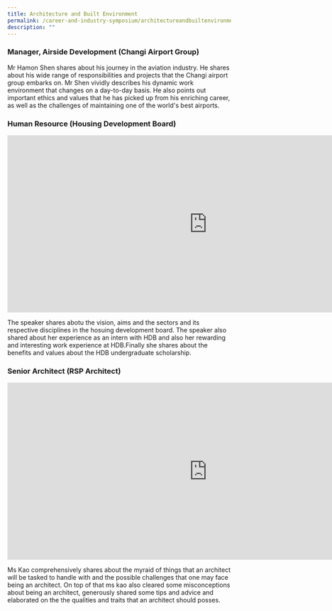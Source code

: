 ```yaml
---
title: Architecture and Built Environment
permalink: /career-and-industry-symposium/architectureandbuiltenvironment/
description: ""
---
```

### **Manager, Airside Development** (Changi Airport Group)


Mr Hamon Shen shares about his journey in the aviation industry. He shares about his wide range of responsibilities and projects that the Changi airport group embarks on. Mr Shen vividly describes his dynamic work environment that changes on a day-to-day basis. He also points out important ethics and values that he has picked up from his enriching career, as well as the challenges of maintaining one of the world's best airports.



### **Human Resource** (Housing Development Board)

<iframe allowfullscreen="" allow="accelerometer; autoplay; clipboard-write; encrypted-media; gyroscope; picture-in-picture; web-share" frameborder="0" title="HDB Video Presentation" src="https://www.youtube.com/embed/XNBzmkMStek" height="399" width="900"></iframe>

The speaker shares abotu the vision, aims and the sectors and its respective disciplines in the hosuing development board. The speaker also shared about her experience as an intern with HDB and also her  rewarding and interesting work experience at HDB.Finally she shares about the benefits and values about the HDB undergraduate scholarship.



### **Senior Architect** (RSP Architect)

<iframe allowfullscreen="" allow="accelerometer; autoplay; clipboard-write; encrypted-media; gyroscope; picture-in-picture; web-share" frameborder="0" title="MS Konnie Kao" src="https://www.youtube.com/embed/2-FHJylEmj8" height="399" width="900"></iframe>

Ms Kao comprehensively shares about the myraid of things that an architect will be tasked to handle with and  the possible challenges that one may face being an architect. On top of that ms kao also cleared some misconceptions about  being an architect, generously shared  some tips and advice  and elaborated on the the qualities and traits that  an architect should posses.